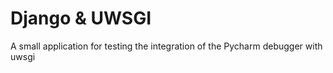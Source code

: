 # Django & UWSGI

A small application for testing the integration of the Pycharm debugger with uwsgi 